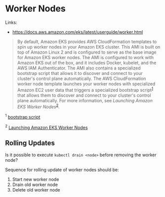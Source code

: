 # Worker Nodes

Links:
* https://docs.aws.amazon.com/eks/latest/userguide/worker.html

> By default, Amazon EKS provides AWS CloudFormation templates to spin up worker
nodes in your Amazon EKS cluster. This AMI is built on top of Amazon Linux 2 and
is configured to serve as the base image for Amazon EKS worker nodes. The AMI is
configured to work with Amazon EKS out of the box, and it includes Docker,
kubelet, and the AWS IAM Authenticator. The AMI also contains a specialized
bootstrap script that allows it to discover and connect to your cluster's
control plane automatically.
> The AWS CloudFormation worker node template launches your worker nodes with
specialized Amazon EC2 user data that triggers a specialized bootstrap
script<sup>[1](#bootstrap_script)</sup> that allows them to discover and connect
to your cluster's control plane automatically. For more information, see
_Launching Amazon EKS Worker Nodes_<sup>[2](#launch_worker_nodes)</sup>.

<sup><a name="bootstrap_script">1</a></sup> [bootstrap script](https://github.com/awslabs/amazon-eks-ami/blob/master/files/bootstrap.sh)

<sup><a name="launch_worker_nodes">2</a></sup> [Launching Amazon EKS Worker Nodes](https://docs.aws.amazon.com/eks/latest/userguide/launch-workers.html)

## Rolling Updates

Is it possible to execute `kubectl drain <node>` before removing the worker node?

Sequence for rolling update of worker nodes should be:
1. Start new worker node
1. Drain old worker node
1. Delete old worker node
